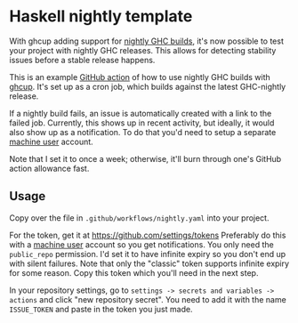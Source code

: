 # Haskell nightly template
With ghcup adding support for [nightly GHC builds](https://github.com/haskell/ghcup-hs/pull/825),
it's now possible to test your project with nightly GHC releases.
This allows for detecting stability issues before a stable release happens.

This is an example [GitHub action](https://github.com/features/actions)
of how to use nightly GHC builds
with [ghcup](https://www.haskell.org/ghcup/).
It's set up as a cron job,
which builds against the latest GHC-nightly release.

If a nightly build fails, an issue is automatically created
with a link to the failed job.
Currently, this shows up in recent activity,
but ideally, it would also show up as a notification.
To do that you'd need to setup a separate [machine user](https://docs.github.com/en/get-started/learning-about-github/types-of-github-accounts#personal-accounts)
account.

Note that I set it to once a week; otherwise, it'll burn
through one's GitHub action allowance fast.

## Usage
Copy over the file in `.github/workflows/nightly.yaml`
into your project.

For the token, get it at https://github.com/settings/tokens
Preferably do this with a [machine user](https://docs.github.com/en/get-started/learning-about-github/types-of-github-accounts#personal-accounts)
account so you get notifications.
You only need the `public_repo` permission.
I'd set it to have infinite expiry so you don't end
up with silent failures.
Note that only the "classic" token supports infinite
expiry for some reason.
Copy this token which you'll need in the next step.

In your repository settings,
go to `settings -> secrets and variables -> actions`
and click "new repository secret".
You need to add it with the name `ISSUE_TOKEN`
and paste in the token you just made.
